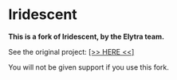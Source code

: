 # Iridescent

**This is a fork of Iridescent, by the Elytra team.**

See the original project:
[\[>> HERE <<\]](https://github.com/elytra/Iridescent)

You will not be given support if you use this fork.
